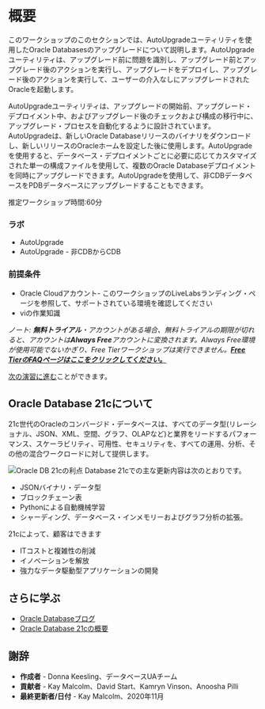 # 概要

このワークショップのこのセクションでは、AutoUpgradeユーティリティを使用したOracle Databasesのアップグレードについて説明します。AutoUpgradeユーティリティは、アップグレード前に問題を識別し、アップグレード前とアップグレード後のアクションを実行し、アップグレードをデプロイし、アップグレード後のアクションを実行して、ユーザーの介入なしにアップグレードされたOracleを起動します。

AutoUpgradeユーティリティは、アップグレードの開始前、アップグレード・デプロイメント中、およびアップグレード後のチェックおよび構成の移行中に、アップグレード・プロセスを自動化するように設計されています。AutoUpgradeは、新しいOracle Databaseリリースのバイナリをダウンロードし、新しいリリースのOracleホームを設定した後に使用します。AutoUpgradeを使用すると、データベース・デプロイメントごとに必要に応じてカスタマイズされた単一の構成ファイルを使用して、複数のOracle Databaseデプロイメントを同時にアップグレードできます。AutoUpgradeを使用して、非CDBデータベースをPDBデータベースにアップグレードすることもできます。

推定ワークショップ時間:60分

### ラボ

*   AutoUpgrade
*   AutoUpgrade - 非CDBからCDB

### 前提条件

*   Oracle Cloudアカウント- このワークショップのLiveLabsランディング・ページを参照して、サポートされている環境を確認してください
*   viの作業知識

_ノート: **無料トライアル**・アカウントがある場合、無料トライアルの期限が切れると、アカウントは**Always Free**アカウントに変換されます。Always Free環境が使用可能でないかぎり、Free Tierワークショップは実行できません。**[Free TierのFAQページはここをクリックしてください。](https://www.oracle.com/cloud/free/faq.html)**_

[次の演習に進む](#next)ことができます。

## Oracle Database 21cについて

21c世代のOracleのコンバージド・データベースは、すべてのデータ型(リレーショナル、JSON、XML、空間、グラフ、OLAPなど)と業界をリードするパフォーマンス、スケーラビリティ、可用性、セキュリティを、すべての運用、分析、その他の混合ワークロードに対して提供します。

![Oracle DB 21cの利点](images/21c-support.png "Oracle DB 21cの利点") Database 21cでの主な更新内容は次のとおりです。

*   JSONバイナリ・データ型
*   ブロックチェーン表
*   Pythonによる自動機械学習
*   シャーディング、データベース・インメモリーおよびグラフ分析の拡張。

21cによって、顧客はできます

*   ITコストと複雑性の削減
*   イノベーションを解放
*   強力なデータ駆動型アプリケーションの開発

## さらに学ぶ

*   [Oracle Databaseブログ](http://blogs.oracle.com/database)
*   [Oracle Database 21cの概要](https://blogs.oracle.com/database/introducing-oracle-database-21c)

## 謝辞

*   **作成者** - Donna Keesling、データベースUAチーム
*   **貢献者** - Kay Malcolm、David Start、Kamryn Vinson、Anoosha Pilli
*   **最終更新者/日付** - Kay Malcolm、2020年11月